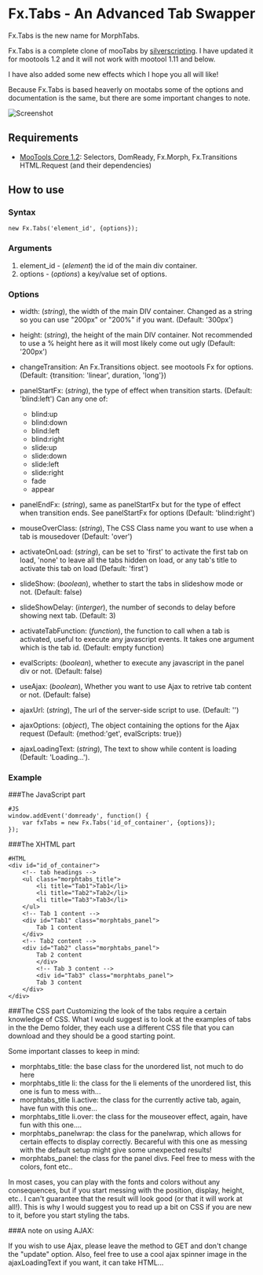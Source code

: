 Fx.Tabs - An Advanced Tab Swapper
====================================

Fx.Tabs is the new name for MorphTabs.

Fx.Tabs is a complete clone of mooTabs by [silverscripting](http://www.silverscripting.com/mootabs/). I have updated it for mootools 1.2 and it will not work with mootool 1.11 and below.

I have also added some new effects which I hope you all will like!

Because Fx.Tabs is based heaverly on mootabs some of the options and documentation is the same, but there are some important changes to note.

![Screenshot](http://github.com/vincentbluff/Fx.Tabs/raw/master/screenshot.png)

Requirements
------------

* [MooTools Core 1.2](http://mootools.net/core): Selectors, DomReady, Fx.Morph, Fx.Transitions HTML.Request (and their dependencies)

How to use
----------

### Syntax
	new Fx.Tabs('element_id', {options});

### Arguments

1. element_id - (*element*) the id of the main div container.
2. options - (*options*) a key/value set of options.

### Options
* width: (*string*), the width of the main DIV container. Changed as a string so you can use "200px" or "200%" if you want. (Default: '300px')
* height: (*string*), the height of the main DIV container. Not recommended to use a % height here as it will most likely come out ugly (Default: '200px')
* changeTransition: An Fx.Transitions object. see mootools Fx for options. (Default: {transition: 'linear', duration, 'long'})
* panelStartFx: (*string*), the type of effect when transition starts. (Default: 'blind:left') Can any one of:

	* blind:up
	* blind:down
	* blind:left
	* blind:right
	* slide:up
	* slide:down
	* slide:left
	* slide:right
	* fade
	* appear

* panelEndFx: (*string*), same as panelStartFx but for the type of effect when transition ends. See panelStartFx for options (Default: 'blind:right')
* mouseOverClass: (*string*), The CSS Class name you want to use when a tab is mousedover (Default: 'over')
* activateOnLoad: (*string*), can be set to 'first' to activate the first tab on load, 'none' to leave all the tabs hidden on load, or any tab's title to activate this tab on load (Default: 'first')
* slideShow: (*boolean*), whether to start the tabs in slideshow mode or not. (Default: false)
* slideShowDelay: (*interger*), the number of seconds to delay before showing next tab. (Default: 3)
* activateTabFunction: (*function*), the function to call when a tab is activated, useful to execute any javascript events. It takes one argument which is the tab id. (Default: empty function)
* evalScripts: (*boolean*), whether to execute any javascript in the panel div or not. (Default: false)
* useAjax: (*boolean*), Whether you want to use Ajax to retrive tab content or not. (Default: false)
* ajaxUrl: (*string*), The url of the server-side script to use. (Default: '')
* ajaxOptions: (*object*), The object containing the options for the Ajax request (Default: {method:'get', evalScripts: true})
* ajaxLoadingText: (*string*), The text to show while content is loading (Default: 'Loading...').

### Example

###The JavaScript part

	#JS
	window.addEvent('domready', function() {
		var fxTabs = new Fx.Tabs('id_of_container', {options});
	});

###The XHTML part

	#HTML
	<div id="id_of_container">
		<!-- tab headings -->
		<ul class="morphtabs_title">
			<li title="Tab1">Tab1</li>
			<li title="Tab2">Tab2</li>
			<li title="Tab3">Tab3</li>
		</ul>
		<!-- Tab 1 content -->
		<div id="Tab1" class="morphtabs_panel">
			Tab 1 content   
		</div>
		<!-- Tab2 content -->
		<div id="Tab2" class="morphtabs_panel">
			Tab 2 content   
			</div>
			<!-- Tab 3 content -->
			<div id="Tab3" class="morphtabs_panel">
			Tab 3 content   
		</div>
	</div>

###The CSS part
Customizing the look of the tabs require a certain knowledge of CSS. What I would suggest is to look at the examples of tabs in the the Demo folder, they each use a different CSS file that you can download and they should be a good starting point.

Some important classes to keep in mind:

* morphtabs_title: the base class for the unordered list, not much to do here
* morphtabs_title li: the class for the li elements of the unordered list, this one is fun to mess with...
* morphtabs_title li.active: the class for the currently active tab, again, have fun with this one...
* morphtabs_title li.over: the class for the mouseover effect, again, have fun with this one....
* morphtabs_panelwrap: the class for the panelwrap, which allows for certain effects to display correctly. Becareful with this one as messing with the default setup might give some unexpected results!
* morphtabs_panel: the class for the panel divs. Feel free to mess with the colors, font etc..

In most cases, you can play with the fonts and colors without any consequences, but if you start messing with the position, display, height, etc.. I can't guarantee that the result will look good (or that it will work at all!). This is why I would suggest you to read up a bit on CSS if you are new to it, before you start styling the tabs.

###A note on using AJAX:

If you wish to use Ajax, please leave the method to GET and don't change the "update" option. Also, feel free to use a cool ajax spinner image in the ajaxLoadingText if you want, it can take HTML...